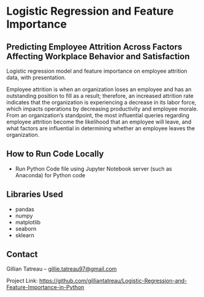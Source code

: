 # Logistic Regression and Feature Importance
## Predicting Employee Attrition Across Factors Affecting Workplace Behavior and Satisfaction
Logistic regression model and feature importance on employee attrition data, with presentation.

Employee attrition is when an organization loses an employee and has an outstanding position to fill as a result; therefore, an increased attrition rate indicates that the organization is experiencing a decrease in its labor force, which impacts operations by decreasing productivity and employee morale. 
From an organization’s standpoint, the most influential queries regarding employee attrition become the likelihood that an employee will leave, and what factors are influential in determining whether an employee leaves the organization. 

## How to Run Code Locally
- Run Python Code file using Jupyter Notebook server (such as Anaconda) for Python code

## Libraries Used
- pandas
- numpy
- matplotlib
- seaborn
- sklearn

## Contact
Gillian Tatreau – gillie.tatreau97@gmail.com

Project Link: https://github.com/gilliantatreau/Logistic-Regression-and-Feature-Importance-in-Python

